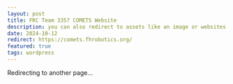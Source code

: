```yaml
---
layout: post
title: FRC Team 3357 COMETS Website
description: you can also redirect to assets like an image or websites
date: 2024-10-12
redirect: https://comets.fhrobotics.org/
featured: true
tags: wordpress
---
```


Redirecting to another page...
